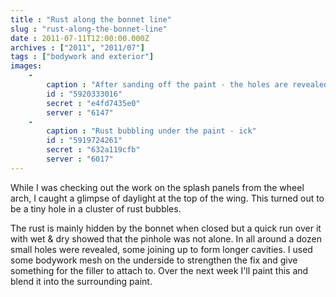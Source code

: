 ```yaml
---
title : "Rust along the bonnet line"
slug : "rust-along-the-bonnet-line"
date : 2011-07-11T12:00:00.000Z
archives : ["2011", "2011/07"]
tags : ["bodywork and exterior"]
images:
    -
        caption : "After sanding off the paint - the holes are revealed"
        id : "5920333016"
        secret : "e4fd7435e0"
        server : "6147"
    -
        caption : "Rust bubbling under the paint - ick"
        id : "5919724261"
        secret : "632a119cfb"
        server : "6017"
---
```


While I was checking out the work on the splash panels from the wheel arch, I caught a glimpse of daylight at the top of the wing. This turned out to be a tiny hole in a cluster of rust bubbles.


The rust is mainly hidden by the bonnet when closed but a quick run over it with wet &amp; dry showed that the pinhole was not alone. In all around a dozen small holes were revealed, some joining up to form longer cavities. I used some bodywork mesh on the underside to strengthen the fix and give something for the filler to attach to. Over the next week I'll paint this and blend it into the surrounding paint.